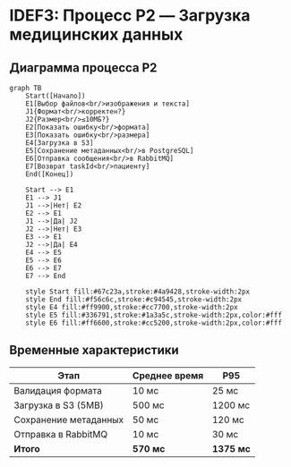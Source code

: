 # IDEF3: Процесс P2 — Загрузка медицинских данных

## Диаграмма процесса P2

```mermaid
graph TB
    Start([Начало])
    E1[Выбор файлов<br/>изображения и текста]
    J1{Формат<br/>корректен?}
    J2{Размер<br/>≤10МБ?}
    E2[Показать ошибку<br/>формата]
    E3[Показать ошибку<br/>размера]
    E4[Загрузка в S3]
    E5[Сохранение метаданных<br/>в PostgreSQL]
    E6[Отправка сообщения<br/>в RabbitMQ]
    E7[Возврат taskId<br/>пациенту]
    End([Конец])
    
    Start --> E1
    E1 --> J1
    J1 -->|Нет| E2
    E2 --> E1
    J1 -->|Да| J2
    J2 -->|Нет| E3
    E3 --> E1
    J2 -->|Да| E4
    E4 --> E5
    E5 --> E6
    E6 --> E7
    E7 --> End
    
    style Start fill:#67c23a,stroke:#4a9428,stroke-width:2px
    style End fill:#f56c6c,stroke:#c94545,stroke-width:2px
    style E4 fill:#ff9900,stroke:#cc7700,stroke-width:2px
    style E5 fill:#336791,stroke:#1a3a5c,stroke-width:2px,color:#fff
    style E6 fill:#ff6600,stroke:#cc5200,stroke-width:2px,color:#fff
```

## Временные характеристики

| Этап | Среднее время | P95 |
|------|---------------|-----|
| Валидация формата | 10 мс | 25 мс |
| Загрузка в S3 (5MB) | 500 мс | 1200 мс |
| Сохранение метаданных | 50 мс | 120 мс |
| Отправка в RabbitMQ | 10 мс | 30 мс |
| **Итого** | **570 мс** | **1375 мс** |

